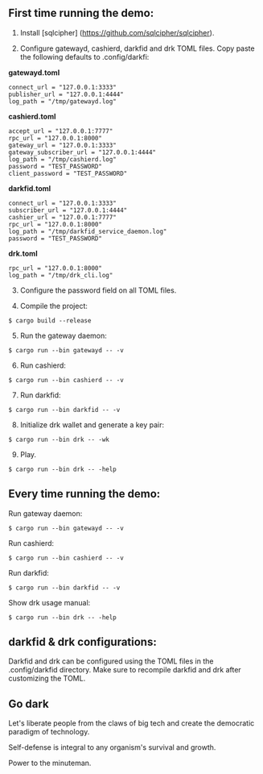 ## First time running the demo:

1. Install [sqlcipher] (https://github.com/sqlcipher/sqlcipher).

2. Configure gatewayd, cashierd, darkfid and drk TOML files. Copy paste the following defaults to .config/darkfi:

**gatewayd.toml**

```
connect_url = "127.0.0.1:3333"
publisher_url = "127.0.0.1:4444"
log_path = "/tmp/gatewayd.log"	
```

**cashierd.toml**

```
accept_url = "127.0.0.1:7777"
rpc_url = "127.0.0.1:8000"
gateway_url = "127.0.0.1:3333"
gateway_subscriber_url = "127.0.0.1:4444"
log_path = "/tmp/cashierd.log"
password = "TEST_PASSWORD"
client_password = "TEST_PASSWORD"
```

**darkfid.toml**

```
connect_url = "127.0.0.1:3333"
subscriber_url = "127.0.0.1:4444"
cashier_url = "127.0.0.1:7777"
rpc_url = "127.0.0.1:8000"
log_path = "/tmp/darkfid_service_daemon.log"
password = "TEST_PASSWORD"
```

**drk.toml**

```
rpc_url = "127.0.0.1:8000"
log_path = "/tmp/drk_cli.log"
```

3. Configure the password field on all TOML files.

4. Compile the project:

```console
$ cargo build --release
```

5. Run the gateway daemon:

```console
$ cargo run --bin gatewayd -- -v
```

6. Run cashierd:

```console
$ cargo run --bin cashierd -- -v
```

7. Run darkfid:

```console
$ cargo run --bin darkfid -- -v
```

8. Initialize drk wallet and generate a key pair:

```console
$ cargo run --bin drk -- -wk 
```

9. Play.

```console
$ cargo run --bin drk -- -help
```

## Every time running the demo:

Run gateway daemon:

```console
$ cargo run --bin gatewayd -- -v
```

Run cashierd:

```console
$ cargo run --bin cashierd -- -v
```

Run darkfid:

```console
$ cargo run --bin darkfid -- -v
```

Show drk usage manual:

```console
$ cargo run --bin drk -- -help
```

## darkfid & drk configurations:

Darkfid and drk can be configured using the TOML files in the .config/darkfid directory. Make sure to recompile darkfid and drk after customizing the TOML.

## Go dark

Let's liberate people from the claws of big tech and create the democratic paradigm of technology.

Self-defense is integral to any organism's survival and growth.

Power to the minuteman.
